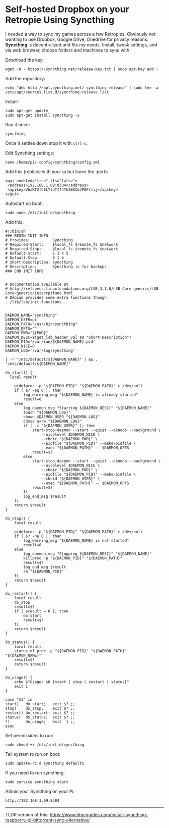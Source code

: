 # Self-hosted Dropbox on your Retropie Using Syncthing

I needed a way to sync my games across a few Retropies. Obviously not wanting to use 
Dropbox, Google Drive, Onedrive for privacy reasons. **Syncthing** is decentralized 
and fits my needs. Install, tweak settings, and via web browser, choose folders and 
machines to sync with.

Download the key:

`wget -O - https://syncthing.net/release-key.txt | sudo apt-key add -`

Add the repository:

`echo "deb http://apt.syncthing.net/ syncthing release" | sudo tee -a /etc/apt/sources.list.d/syncthing-release.list`

Install:

```
sudo apt-get update
sudo apt-get install syncthing -y
```

Run it once:

`syncthing`

Once it settles down stop it with `ctrl-c`.

Edit Syncthing settings:

`nano /home/pi/.config/syncthing/config.xml`

Add this (replace with your ip but leave the :port):

```
<gui enabled="true" tls="false">
 <address>192.168.1.69:8384</address>
 <apikey>VbsKT2fCELYldTI74Tk4BKCbJP8Frlij</apikey>
</gui>
```

Autostart on boot:

`sudo nano /etc/init.d/syncthing`

Add this:

```
#!/bin/sh
### BEGIN INIT INFO
# Provides:          Syncthing
# Required-Start:    $local_fs $remote_fs $network
# Required-Stop:     $local_fs $remote_fs $network
# Default-Start:     2 3 4 5
# Default-Stop:      0 1 6
# Short-Description: Syncthing
# Description:       Syncthing is for backups
### END INIT INFO
 
 
# Documentation available at
# http://refspecs.linuxfoundation.org/LSB_3.1.0/LSB-Core-generic/LSB-Core-generic/iniscrptfunc.html
# Debian provides some extra functions though
. /lib/lsb/init-functions
 
 
DAEMON_NAME="syncthing"
DAEMON_USER=pi
DAEMON_PATH="/usr/bin/syncthing"
DAEMON_OPTS=""
DAEMON_PWD="${PWD}"
DAEMON_DESC=$(get_lsb_header_val $0 "Short-Description")
DAEMON_PID="/var/run/${DAEMON_NAME}.pid"
DAEMON_NICE=0
DAEMON_LOG='/var/log/syncthing'
 
[ -r "/etc/default/${DAEMON_NAME}" ] && . "/etc/default/${DAEMON_NAME}"
 
do_start() {
  local result
 
	pidofproc -p "${DAEMON_PID}" "${DAEMON_PATH}" > /dev/null
	if [ $? -eq 0 ]; then
		log_warning_msg "${DAEMON_NAME} is already started"
		result=0
	else
		log_daemon_msg "Starting ${DAEMON_DESC}" "${DAEMON_NAME}"
		touch "${DAEMON_LOG}"
		chown $DAEMON_USER "${DAEMON_LOG}"
		chmod u+rw "${DAEMON_LOG}"
		if [ -z "${DAEMON_USER}" ]; then
			start-stop-daemon --start --quiet --oknodo --background \
				--nicelevel $DAEMON_NICE \
				--chdir "${DAEMON_PWD}" \
				--pidfile "${DAEMON_PID}" --make-pidfile \
				--exec "${DAEMON_PATH}" -- $DAEMON_OPTS
			result=$?
		else
			start-stop-daemon --start --quiet --oknodo --background \
				--nicelevel $DAEMON_NICE \
				--chdir "${DAEMON_PWD}" \
				--pidfile "${DAEMON_PID}" --make-pidfile \
				--chuid "${DAEMON_USER}" \
				--exec "${DAEMON_PATH}" -- $DAEMON_OPTS
			result=$?
		fi
		log_end_msg $result
	fi
	return $result
}
 
do_stop() {
	local result
 
	pidofproc -p "${DAEMON_PID}" "${DAEMON_PATH}" > /dev/null
	if [ $? -ne 0 ]; then
		log_warning_msg "${DAEMON_NAME} is not started"
		result=0
	else
		log_daemon_msg "Stopping ${DAEMON_DESC}" "${DAEMON_NAME}"
		killproc -p "${DAEMON_PID}" "${DAEMON_PATH}"
		result=$?
		log_end_msg $result
		rm "${DAEMON_PID}"
	fi
	return $result
}
 
do_restart() {
	local result
	do_stop
	result=$?
	if [ $result = 0 ]; then
		do_start
		result=$?
	fi
	return $result
}
 
do_status() {
	local result
	status_of_proc -p "${DAEMON_PID}" "${DAEMON_PATH}" "${DAEMON_NAME}"
	result=$?
	return $result
}
 
do_usage() {
	echo $"Usage: $0 {start | stop | restart | status}"
	exit 1
}
 
case "$1" in
start)   do_start;   exit $? ;;
stop)    do_stop;    exit $? ;;
restart) do_restart; exit $? ;;
status)  do_status;  exit $? ;;
*)       do_usage;   exit  1 ;;
esac
```

Set permissions to run:

`sudo chmod +x /etc/init.d/syncthing`

Tell system to run on boot:

`sudo update-rc.d syncthing defaults`

If you need to run syncthing:

`sudo service syncthing start`

Admin your Syncthing on your Pi: 

`http://192.168.1.69:8384`

----

TLDR version of this: https://www.htpcguides.com/install-syncthing-raspberry-pi-bittorrent-sync-alternative/
